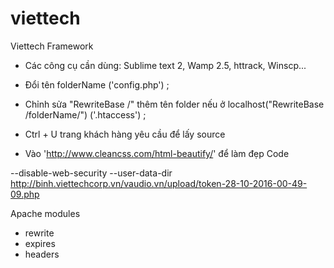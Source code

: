 # viettech
Viettech Framework

- Các công cụ cần dùng: Sublime text 2, Wamp 2.5, httrack, Winscp...

- Đổi tên folderName ('config.php') ;

- Chỉnh sửa "RewriteBase /" thêm tên folder nếu ở localhost("RewriteBase /folderName/") ('.htaccess') ;

- Ctrl + U trang khách hàng yêu cầu để lấy source

- Vào 'http://www.cleancss.com/html-beautify/' để làm đẹp Code


--disable-web-security --user-data-dir
http://binh.viettechcorp.vn/vaudio.vn/upload/token-28-10-2016-00-49-09.php

Apache modules
- rewrite
- expires
- headers
